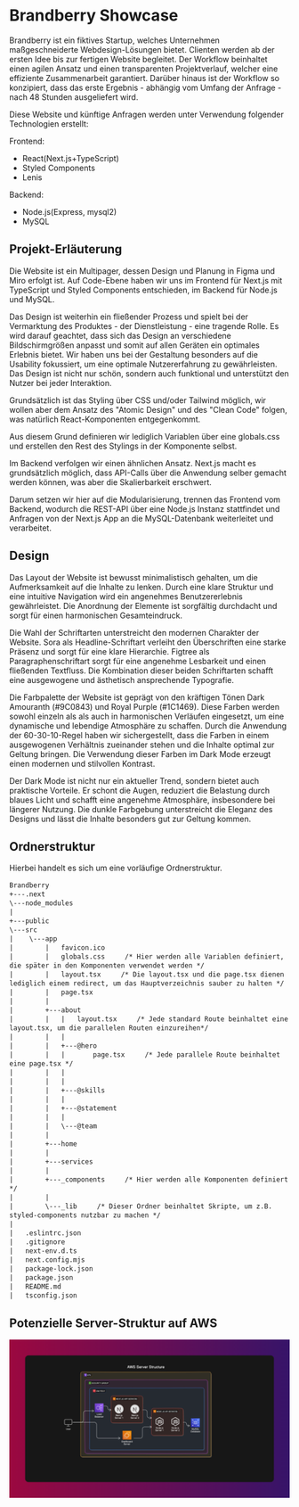 # Brandberry Showcase

Brandberry ist ein fiktives Startup, welches Unternehmen maßgeschneiderte Webdesign-Lösungen bietet.
Clienten werden ab der ersten Idee bis zur fertigen Website begleitet. Der Workflow beinhaltet einen agilen Ansatz und einen transparenten Projektverlauf, welcher eine effiziente Zusammenarbeit garantiert.
Darüber hinaus ist der Workflow so konzipiert, dass das erste Ergebnis - abhängig vom Umfang der Anfrage - nach 48 Stunden ausgeliefert wird.

Diese Website und künftige Anfragen werden unter Verwendung folgender Technologien erstellt:

Frontend:

- React(Next.js+TypeScript)
- Styled Components
- Lenis

Backend:

- Node.js(Express, mysql2)
- MySQL

## Projekt-Erläuterung

Die Website ist ein Multipager, dessen Design und Planung in Figma und Miro erfolgt ist. Auf Code-Ebene haben wir uns im Frontend für Next.js mit TypeScript und Styled Components entschieden, im Backend für Node.js und MySQL.

Das Design ist weiterhin ein fließender Prozess und spielt bei der Vermarktung des Produktes - der Dienstleistung - eine tragende Rolle. Es wird darauf geachtet, dass sich das Design an verschiedene Bildschirmgrößen anpasst und somit auf allen Geräten ein optimales Erlebnis bietet. Wir haben uns bei der Gestaltung besonders auf die Usability fokussiert, um eine optimale Nutzererfahrung zu gewährleisten. Das Design ist nicht nur schön, sondern auch funktional und unterstützt den Nutzer bei jeder Interaktion.

Grundsätzlich ist das Styling über CSS und/oder Tailwind möglich, wir wollen aber dem Ansatz des "Atomic Design" und des "Clean Code" folgen, was natürlich React-Komponenten entgegenkommt.

Aus diesem Grund definieren wir lediglich Variablen über eine globals.css und erstellen den Rest des Stylings in der Komponente selbst.

Im Backend verfolgen wir einen ähnlichen Ansatz. Next.js macht es grundsätzlich möglich, dass API-Calls über die Anwendung selber gemacht werden können, was aber die Skalierbarkeit erschwert.

Darum setzen wir hier auf die Modularisierung, trennen das Frontend vom Backend, wodurch die REST-API über eine Node.js Instanz stattfindet und Anfragen von der Next.js App an die MySQL-Datenbank weiterleitet und verarbeitet.

## Design

Das Layout der Website ist bewusst minimalistisch gehalten, um die Aufmerksamkeit auf die Inhalte zu lenken. Durch eine klare Struktur und eine intuitive Navigation wird ein angenehmes Benutzererlebnis gewährleistet. Die Anordnung der Elemente ist sorgfältig durchdacht und sorgt für einen harmonischen Gesamteindruck.

Die Wahl der Schriftarten unterstreicht den modernen Charakter der Website. Sora als Headline-Schriftart verleiht den Überschriften eine starke Präsenz und sorgt für eine klare Hierarchie. Figtree als Paragraphenschriftart sorgt für eine angenehme Lesbarkeit und einen fließenden Textfluss. Die Kombination dieser beiden Schriftarten schafft eine ausgewogene und ästhetisch ansprechende Typografie.

Die Farbpalette der Website ist geprägt von den kräftigen Tönen Dark Amouranth (#9C0843) und Royal Purple (#1C1469). Diese Farben werden sowohl einzeln als als auch in harmonischen Verläufen eingesetzt, um eine dynamische und lebendige Atmosphäre zu schaffen. Durch die Anwendung der 60-30-10-Regel haben wir sichergestellt, dass die Farben in einem ausgewogenen Verhältnis zueinander stehen und die Inhalte optimal zur Geltung bringen. Die Verwendung dieser Farben im Dark Mode erzeugt einen modernen und stilvollen Kontrast.

Der Dark Mode ist nicht nur ein aktueller Trend, sondern bietet auch praktische Vorteile. Er schont die Augen, reduziert die Belastung durch blaues Licht und schafft eine angenehme Atmosphäre, insbesondere bei längerer Nutzung. Die dunkle Farbgebung unterstreicht die Eleganz des Designs und lässt die Inhalte besonders gut zur Geltung kommen.

## Ordnerstruktur

Hierbei handelt es sich um eine vorläufige Ordnerstruktur.

```
Brandberry
+---.next
\---node_modules
|
+---public
\---src
|    \---app
|        |   favicon.ico
|        |   globals.css     /* Hier werden alle Variablen definiert, die später in den Komponenten verwendet werden */
|        |   layout.tsx     /* Die layout.tsx und die page.tsx dienen lediglich einem redirect, um das Hauptverzeichnis sauber zu halten */
|        |   page.tsx
|        |
|        +---about
|        |   |   layout.tsx     /* Jede standard Route beinhaltet eine layout.tsx, um die parallelen Routen einzureihen*/
|        |   |
|        |   +---@hero
|        |   |       page.tsx     /* Jede parallele Route beinhaltet eine page.tsx */
|        |   |
|        |   |
|        |   +---@skills
|        |   |
|        |   +---@statement
|        |   |
|        |   \---@team
|        |
|        +---home
|        |
|        +---services
|        |
|        +---_components     /* Hier werden alle Komponenten definiert */
|        |
|        \---_lib     /* Dieser Ordner beinhaltet Skripte, um z.B. styled-components nutzbar zu machen */
|
|   .eslintrc.json
|   .gitignore
|   next-env.d.ts
|   next.config.mjs
|   package-lock.json
|   package.json
|   README.md
|   tsconfig.json
```

## Potenzielle Server-Struktur auf AWS

<img src="./assets/server-structure.png">
